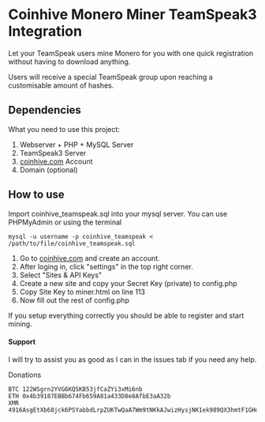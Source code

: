 # Coinhive Monero Miner TeamSpeak3 Integration

Let your TeamSpeak users mine Monero for you with one quick registration without having to download anything.

Users will receive a special TeamSpeak group upon reaching a customisable amount of hashes.

## Dependencies

What you need to use this project:
1. Webserver + PHP + MySQL Server
2. TeamSpeak3 Server
3. [coinhive.com](https://coinhive.com) Account
4. Domain (optional)

## How to use

Import coinhive_teamspeak.sql into your mysql server. 
You can use PHPMyAdmin or using the terminal 

`mysql -u username -p coinhive_teamspeak < /path/to/file/coinhive_teamspeak.sql`

1. Go to [coinhive.com](https://coinhive.com) and create an account.
2. After loging in, click "settings" in the top right corner.
3. Select "Sites & API Keys"
4. Create a new site and copy your Secret Key (private) to config.php
5. Copy Site Key to miner.html on line 113
6. Now fill out the rest of config.php

If you setup everything correctly you should be able to register and start mining.


#### Support
I will try to assist you as good as I can in the issues tab if you need any help.


Donations
```
BTC 122WSgrn2YVG6KQSKB53jfCaZYi3xMi6nb
ETH 0x4b39187EBBb674Fb659A81a433D8e8AfbE3aA32b
XMR 4916AsgEtXb68jck6PSYabbdLrpZUKTwQaA7Wm9tNKkAJwizHysjNK1ek989QX3hmtF1GHd1sUdn9G8bEBFNiWpw5pm4ToF
```